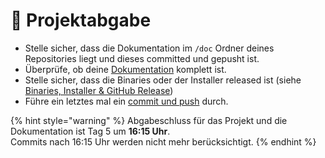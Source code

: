 # 🚩 Projektabgabe

* Stelle sicher, dass die Dokumentation im `/doc` Ordner deines Repositories liegt und dieses committed und gepusht ist.
* Überprüfe, ob deine [Dokumentation](../projektarbeit/#dokumentation) komplett ist.
* Stelle sicher, dass die Binaries oder der Installer released ist \(siehe [Binaries, Installer & GitHub Release](binaries-installer-and-github-release.md)\)
* Führe ein letztes mal ein [commit und push](../git-commit-und-push.md) durch.

{% hint style="warning" %}
Abgabeschluss für das Projekt und die Dokumentation ist Tag 5 um **16:15 Uhr**.  
Commits nach 16:15 Uhr werden nicht mehr berücksichtigt.
{% endhint %}

